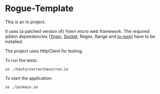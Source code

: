# Rogue-Template

This is an Io project.

It uses (a patched version of) Yown micro web framework. The required addon dependencies ([Yown](https://github.com/codecop/Yown), [Socket](https://github.com/codecop/Socket), Regex, Range and [io-json](https://github.com/codecop/Json)) have to be installed.

The project uses HttpClient for testing.

To run the tests:

    io ./tests/correctness/run.io

To start the application:

    io ./io/main.io
